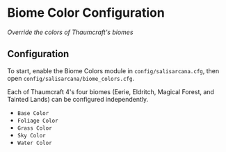 # Biome Color Configuration
*Override the colors of Thaumcraft's biomes*

## Configuration
To start, enable the Biome Colors module in `config/salisarcana.cfg`, then open `config/salisarcana/biome_colors.cfg`.

Each of Thaumcraft 4's four biomes (Eerie, Eldritch, Magical Forest, and Tainted Lands) can be configured independently.

* `Base Color`
* `Foliage Color`
* `Grass Color`
* `Sky Color`
* `Water Color`
